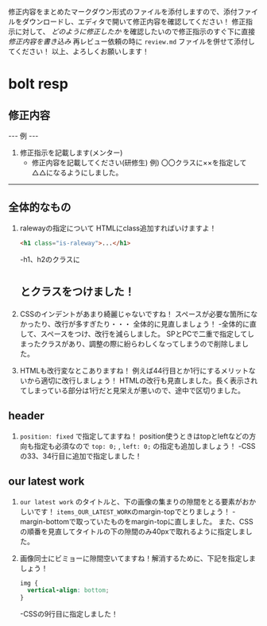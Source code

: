 修正内容をまとめたマークダウン形式のファイルを添付しますので、添付ファイルをダウンロードし、エディタで開いて修正内容を確認してください！
修正指示に対して、 *どのように修正したか* を確認したいので修正指示のすぐ下に直接 *修正内容を書き込み* 
再レビュー依頼の時に `review.md` ファイルを併せて添付してください！
以上、よろしくお願いします！

# bolt resp
## 修正内容
--- 例 ---
1. 修正指示を記載します(メンター)
     - 修正内容を記載してください(研修生)
       例) 〇〇クラスに××を指定して△△になるようにしました。
----------

## 全体的なもの
1. ralewayの指定について
   HTMLにclass追加すればいけますよ！
   ```html
   <h1 class="is-raleway">...</h1>
   ```
   -h1、h2のクラスに<h1 class="is-raleway"><h2 class="is-raleway">とクラスをつけました！

2. CSSのインデントがあまり綺麗じゃないですね！
   スペースが必要な箇所になかったり、改行が多すぎたり・・・
   全体的に見直しましょう！
   -全体的に直して、スペースをつけ、改行を減らしました。
   SPとPCで二重で指定してしまったクラスがあり、調整の際に紛らわしくなってしまうので削除しました。

3. HTMLも改行変なとこありますね！
   例えば44行目とか1行にするメリットないから適切に改行しましょう！
   HTMLの改行も見直しました。長く表示されてしまっている部分は1行だと見栄えが悪いので、途中で区切りました。

## header
1. `position: fixed` で指定してますね！
   position使うときはtopとleftなどの方向も指定も必須なので
   `top: 0;` , `left: 0;` の指定も追加しましょう！
   -CSSの33、34行目に追加で指定しました！

## our latest work
1. `our latest work` のタイトルと、下の画像の集まりの隙間をとる要素がおかしいです！
   `items_OUR_LATEST_WORK`のmargin-topでとりましょう！
   -margin-bottomで取っていたものをmargin-topに直しました。
   また、CSSの順番を見直してタイトルの下の隙間のみ40pxで取れるように指定しました。

2. 画像同士にビミョーに隙間空いてますね！解消するために、下記を指定しましょう！
   ```css
   img {
     vertical-align: bottom;
   }
   ```
   -CSSの9行目に指定しました！
